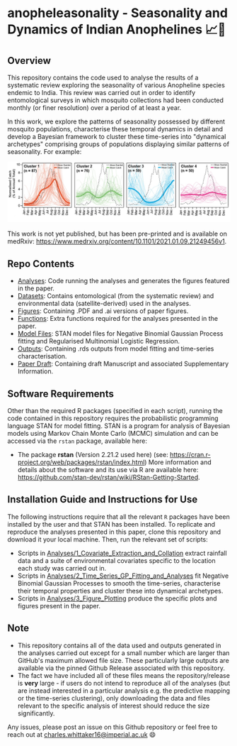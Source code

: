 # anopheleasonality - Seasonality and Dynamics of Indian Anophelines 📈🦟

## Overview
This repository contains the code used to analyse the results of a systematic review exploring the seasonality of various Anopheline species endemic to India. This review was carried out in order to identify entomological surveys in which mosquito collections had been conducted monthly (or finer resolution) over a period of at least a year. 

In this work, we explore the patterns of seasonality possessed by different mosquito populations, characterise these temporal dynamics in detail and develop a Bayesian framework to cluster these time-series into "dynamical archetypes" comprising groups of populations displaying similar patterns of seasonality. For example:

![alt text](https://github.com/cwhittaker1000/anopheleseasonality/blob/main/arcehtype_example.JPG?raw=true)

This work is not yet published, but has been pre-printed and is available on medRxiv: https://www.medrxiv.org/content/10.1101/2021.01.09.21249456v1.

## Repo Contents
- [Analyses](./Analyses): Code running the analyses and generates the figures featured in the paper.
- [Datasets](./Datasets): Contains entomological (from the systematic review) and environmental data (satellite-derived) used in the analyses.
- [Figures](./Figures): Containing .PDF and .ai versions of paper figures.
- [Functions](./Functions): Extra functions required for the analyses presented in the paper.
- [Model Files](./Model_Files): STAN model files for Negative Binomial Gaussian Process fitting and Regularised Multinomial Logistic Regression. 
- [Outputs](./Outputs): Containing .rds outputs from model fitting and time-series characterisation.
- [Paper Draft](./Paper_Draft): Containing draft Manuscript and associated Supplementary Information.

## Software Requirements
Other than the required R packages (specified in each script), running the code contained in this repository requires the probabilistic programming language STAN for model fitting. STAN is a program for analysis of Bayesian models using Markov Chain Monte Carlo (MCMC) simulation and can be accessed via the `rstan` package, available here:
- The package **rstan** (Version 2.21.2 used here) (see: https://cran.r-project.org/web/packages/rstan/index.html)
More information and details about the software and its use via R are available here: https://github.com/stan-dev/rstan/wiki/RStan-Getting-Started.

## Installation Guide and Instructions for Use
The following instructions require that all the relevant `R` packages have been installed by the user and that STAN has been installed. To replicate and reproduce the analyses presented in this paper, clone this repository and download it your local machine. Then, run the relevant set of scripts:
- Scripts in [Analyses/1_Covariate_Extraction_and_Collation](./Analyses/1_Covariate_Extraction_and_Collation) extract rainfall data and a suite of environmental covariates specific to the location each study was carried out in. 
- Scripts in [Analyses/2_Time_Series_GP_Fitting_and_Analyses](./Analyses/2_Time_Series_GP_Fitting_and_Analyses) fit Negative Binomial Gaussian Processes to smooth the time-series, characterise their temporal properties and cluster these into dynamical archetypes.
- Scripts in [Analyses/3_Figure_Plotting](./Analyses/3_Figure_Plotting) produce the specific plots and figures present in the paper. 

## Note
- This repository contains all of the data used and outputs generated in the analyses carried out except for a small number which are larger than GitHub's maximum allowed file size. These particularly large outputs are available via the pinned Github Release associated with this repository. 
- The fact we have included all of these files means the repository/release is **very** large - if users do not intend to reproduce all of the analyses (but are instead interested in a particular analysis e.g. the predictive mapping or the time-series clustering), only downloading the data and files relevant to the specific analysis of interest should reduce the size significantly. 

Any issues, please post an issue on this Github repository or feel free to reach out at charles.whittaker16@imperial.ac.uk 😄 
